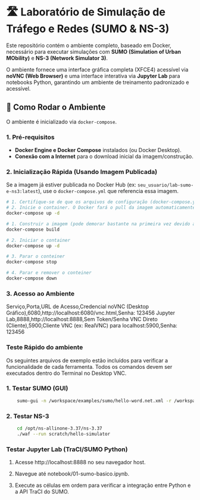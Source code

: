 # 🛣️ Laboratório de Simulação de Tráfego e Redes (SUMO & NS-3)

Este repositório contém o ambiente completo, baseado em Docker, necessário para executar simulações com **SUMO (Simulation of Urban MObility)** e **NS-3 (Network Simulator 3)**.

O ambiente fornece uma interface gráfica completa (XFCE4) acessível via **noVNC (Web Browser)** e uma interface interativa via **Jupyter Lab** para notebooks Python, garantindo um ambiente de treinamento padronizado e acessível.

## 🚀 Como Rodar o Ambiente

O ambiente é inicializado via `docker-compose`.

### 1. Pré-requisitos

* **Docker Engine e Docker Compose** instalados (ou Docker Desktop).
* **Conexão com a Internet** para o download inicial da imagem/construção.

### 2. Inicialização Rápida (Usando Imagem Publicada)

Se a imagem já estiver publicada no Docker Hub (ex: `seu_usuario/lab-sumo-e-ns3:latest`), use o `docker-compose.yml` que referencia essa imagem.

```bash
# 1. Certifique-se de que os arquivos de configuração (docker-compose.yml, etc.) estão na pasta.
# 2. Inicie o container. O Docker fará o pull da imagem automaticamente.
docker-compose up -d

# 1. Construir a imagem (pode demorar bastante na primeira vez devido ao NS-3 e SUMO)
docker-compose build

# 2. Iniciar o container
docker-compose up -d

# 3. Parar o conteiner
docker-compose stop

# 4. Parar e remover o conteiner
docker-compose down

```
### 3. Acesso ao Ambiente

Serviço,Porta,URL de Acesso,Credencial
noVNC (Desktop Gráfico),6080,http://localhost:6080/vnc.html,Senha: 123456
Jupyter Lab,8888,http://localhost:8888,Sem Token/Senha
VNC Direto (Cliente),5900,Cliente VNC (ex: RealVNC) para localhost:5900,Senha: 123456

### Teste Rápido do ambiente

Os seguintes arquivos de exemplo estão incluídos para verificar a funcionalidade de cada ferramenta. Todos os comandos devem ser executados dentro do Terminal no Desktop VNC.

### 1. Testar SUMO (GUI)
```bash
    sumo-gui -n /workspace/examples/sumo/hello-word.net.xml -r /workspace/examples/sumo/hello-word.rou.xml
```

### 2. Testar NS-3
```bash
    cd /opt/ns-allinone-3.37/ns-3.37
    ./waf --run scratch/hello-simulator
```    

### Testar Jupyter Lab (TraCI/SUMO Python)

1. Acesse http://localhost:8888 no seu navegador host.

2. Navegue até notebook/01-sumo-basico.ipynb.

3. Execute as células em ordem para verificar a integração entre Python e a API TraCI do SUMO.